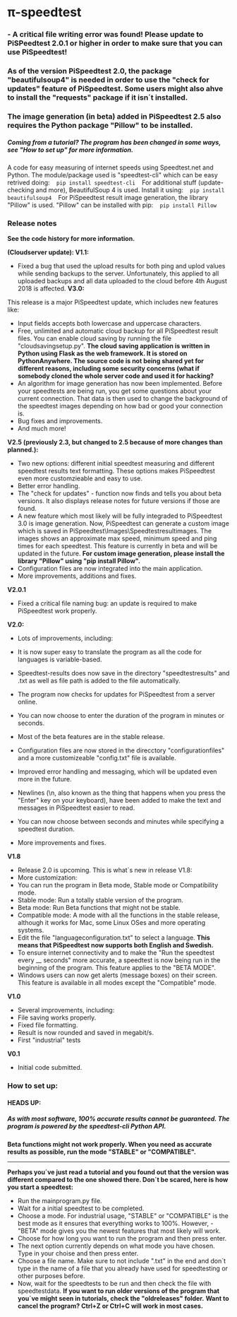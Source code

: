 # π-speedtest

### - A critical file writing error was found! Please update to PiSPeedtest 2.0.1 or higher in order to make sure that you can use PiSpeedtest!
### As of the version PiSpeedtest 2.0, the package "beautifulsoup4" is needed in order to use the "check for updates" feature of PiSpeedtest. Some users might also ahve to install the "requests" package if it isn´t installed.

### The image generation (in beta) added in PiSpeedtest 2.5 also requires the Python package "Pillow" to be installed.

##### Coming from a tutorial? The program has been changed in some ways, see "How to set up" for more information.
A code for easy measuring of internet speeds using Speedtest.net and Python. The module/package used is "speedtest-cli" which can be easy retrived doing:
` ` `
pip install speedtest-cli
 ` ` `
 For additional stuff (update-checking and more), BeautifulSoup 4 is used. Install it using:
  ` ` `
  pip install beautifulsoup4
   ` ` `
  For PiSpeedtest result image generation, the library "Pillow" is used. "Pillow" can be installed with pip:
  ` ` `
  pip install Pillow
   ` ` `
### Release notes
**See the code history for more information.**


**(Cloudserver update): V1.1:**
- Fixed a bug that used the upload results for both ping and uplod values while sending backups to the server. Unfortunately, this applied to all uploaded backups and all data uploaded to the cloud before 4th August 2018 is affected.
**V3.0:**


This release is a major PiSpeedtest update, which includes new features like:
- Input fields accepts both lowercase and uppercase characters.
- Free, unlimited and automatic cloud backup for all PiSpeedtest result files. You can enable cloud saving
by running the file "cloudsavingsetup.py". **The cloud saving application is written in Python using Flask as
the web framework. It is stored on PythonAnywhere. The source code is not being shared yet for different reasons,
including some security concerns (what if somebody cloned the whole server code and used it for hacking?**
- An algorithm for image generation has now been implemented. Before your speedtests are being run, you get
some questions about your current connection. That data is then used to change the background of the speedtest
images depending on how bad or good your connection is.
- Bug fixes and improvements.
- And much more!

**V2.5 (previously 2.3, but changed to 2.5 because of more changes than planned.):**

- Two new options: different initial speedtest measuring and different speedtest results text formatting. These options
makes PiSpeedtest even more customzieable and easy to use.
- Better error handling.
- The "check for updates" - function now finds and tells you about beta versions. It also displays release notes for future versions if those are found.
- A new feature which most likely will be fully integraded to PiSpeedtest 3.0 is image generation. Now, PiSpeedtest can generate a custom image which is saved in PiSpeedtest\Images\Speedtestresultimages. The images shows an approximate max speed, minimum speed and ping times  for each speedtest. This feature is currently in beta and will be updated in the future. **For custom image generation, please install the library "Pillow" using "pip install Pillow".**
- Configuration files are now integrated into the main application.
- More improvements, additions and fixes.

**V2.0.1**
- Fixed a critical file naming bug: an update is required to make PiSpeedtest work properly.

**V2.0:**
- Lots of improvements, including:

 - It is now super easy to translate the program as all the code for languages is variable-based.
 - Speedtest-results does now save in the directory "speedtestresults" and .txt as well as file path is added to the file automatically.
 - The program now checks for updates for PiSpeedtest from a server online.
 - You can now choose to enter the duration of the program in minutes or seconds.
 - Most of the beta features are in the stable release.
 - Configuration files are now stored in the direcctory "configurationfiles" and a more customizeable "config.txt" file is available.
 - Improved error handling and messaging, which will be updated even more in the future.
 - Newlines (\n, also known as the thing that happens when you press the "Enter" key on your keyboard), have been added to make the text and messages in PiSpeedtest easier to read.
 
 - You can now choose between seconds and minutes while specifying a speedtest duration.
 - More improvements and fixes.

**V1.8**
- Release 2.0 is upcoming. This is what´s new in release V1.8:
- More customization:
 - You can run the program in Beta mode, Stable mode or Compatibility mode.
  - Stable mode: Run a totally stable version of the program.
  - Beta mode: Run Beta functions that might not be stable.
  - Compatible mode: A mode with all the functions in the stable release, although it works for Mac, some Linux OSes and more operating  systems.
 - Edit the file "languageconfiguration.txt" to select a language. **This means that PiSpeedtest now supports both English and Swedish.**
 - To ensure internet connectivity and to make the "Run the speedtest every __ seconds" more accurate, a speedtest is now being run in the beginning of the program. This feature applies to the "BETA MODE".
 - Windows users can now get alerts (message boxes) on their screen. This feature is available in all modes except the "Compatible" mode.
 
**V1.0**
- Several improvements, including:
 - File saving works properly.
 - Fixed file formatting.
 - Result is now rounded and saved in megabit/s.
- First "industrial" tests


**V0.1**
- Initial code submitted.

### How to set up:
#### HEADS UP:
##### As with most software, 100% accurate results cannot be guaranteed. The program is powered by the speedtest-cli Python API.
**Beta functions might not work properly. When you need as accurate results as possible, run the mode "STABLE" or "COMPATIBLE".**
___________________________________________
**Perhaps you´ve just read a tutorial and you found out that the version was different compared to the one showed there. Don´t be scared, here is how you start a speedtest:**

- Run the mainprogram.py file.
- Wait for a initial speedtest to be completed.
- Choose a mode. For industrial usage, "STABLE" or "COMPATIBLE" is the best mode as it ensures that everything works to 100%. However, - "BETA" mode gives you the newest features that most likely will work.
- Choose for how long you want to run the program and then press enter.
- The next option currently depends on what mode you have chosen. Type in your choise and then press enter.
- Choose a file name. Make sure to not include ".txt" in the end and don´t type in the name of a file that you already have used for speedtesting or other purposes before.
- Now, wait for the speedtests to be run and then check the file with speedtestdata.
**If you want to run older versions of the program that you´ve might seen in tutorials, check the "oldreleases" folder.**
**Want to cancel the program? Ctrl+Z or Ctrl+C will work in most cases.**
